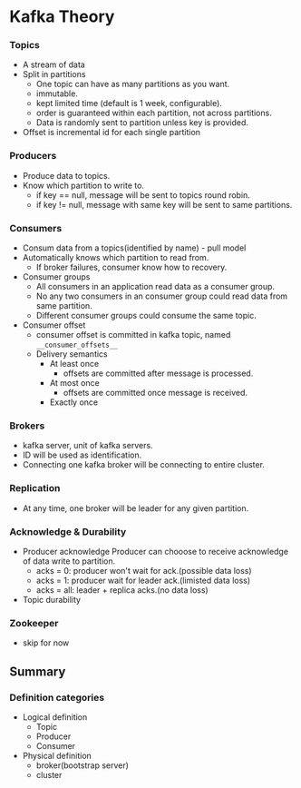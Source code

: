 # Kafka Theory

### Topics
- A stream of data
- Split in partitions
  - One topic can have as many partitions as you want. 
  - immutable.
  - kept limited time (default is 1 week, configurable).
  - order is guaranteed within each partition, not across partitions.
  - Data is randomly sent to partition unless key is provided.
- Offset is incremental id for each single partition

### Producers
- Produce data to topics.
- Know which partition to write to.
  - if key == null, message will be sent to topics round robin.
  - if key != null, message with same key will be sent to same partitions.

### Consumers
- Consum data from a topics(identified by name) - pull model
- Automatically knows which partition to read from.
  - If broker failures, consumer know how to recovery.
- Consumer groups
  - All consumers in an application read data as a consumer group.
  - No any two consumers in an consumer group could read data from same partition.
  - Different consumer groups could consume the same topic.
- Consumer offset
  - consumer offset is committed in kafka topic, named `__consumer_offsets__`
  - Delivery semantics
    - At least once
      - offsets are committed after message is processed.
    - At most once
      - offsets are committed once message is received.
    - Exactly once

### Brokers
- kafka server, unit of kafka servers.
- ID will be used as identification.
- Connecting one kafka broker will be connecting to entire cluster.

### Replication
- At any time, one broker will be leader for any given partition.

### Acknowledge & Durability
- Producer acknowledge
  Producer can chooose to receive acknowledge of data write to partition.
  - acks = 0: producer won't wait for ack.(possible data loss)
  - acks = 1: producer wait for leader ack.(limisted data loss)
  - acks = all: leader + replica acks.(no data loss)
- Topic durability

### Zookeeper
- skip for now

## Summary
###  Definition categories
- Logical definition
  - Topic
  - Producer
  - Consumer
- Physical definition
  - broker(bootstrap server)
  - cluster